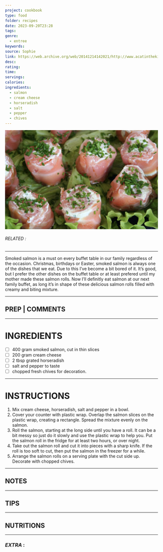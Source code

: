 ```yaml
---
project: cookbook
type: food
folder: recipes
date: 2023-09-20T23:28
tags: 
genre:
  - entree
keywords: 
source: Sophie
link: https://web.archive.org/web/20141214142021/http://www.acatinthekitchen.com/2008/06/12/moms-smoked-salmon-rolls/
desc: 
rating: 
time: 
servings: 
calories: 
ingredients:
  - salmon
  - cream cheese
  - horseradish
  - salt
  - pepper
  - chives
---
```


![IMAGE](image_276.png)

###### *RELATED* : 
---
Smoked salmon is a must on every buffet table in our family regardless of the occasion. Christmas, birthdays or Easter, smoked salmon is always one of the dishes that we eat. Due to this I’ve become a bit bored of it. It’s good, but I prefer the other dishes on the buffet table or at least prefered until my mother made these salmon rolls. Now I’ll definitly eat salmon at our next family buffet, as long it’s in shape of these delicious salmon rolls filled with creamy and biting mixture.

---
## PREP | COMMENTS



---
# INGREDIENTS

- [ ] 400 gram smoked salmon, cut in thin slices
- [ ] 200 gram cream cheese
- [ ] 2 tbsp grated horseradish
- [ ] salt and pepper to taste
- [ ] chopped fresh chives for decoration.

---
# INSTRUCTIONS

1. Mix cream cheese, horseradish, salt and pepper in a bowl.
2. Cover your counter with plastic wrap. Overlap the salmon slices on the plastic wrap, creating a rectangle. Spread the mixture evenly on the salmon.
3. Roll the salmon, starting at the long side until you have a roll. It can be a bit messy so just do it slowly and use the plastic wrap to help you. Put the salmon roll in the fridge for at least two hours, or over night.
4. Take out the salmon roll and cut it into pieces with a sharp knife. If the roll is too soft to cut, then put the salmon in the freezer for a while.
5. Arrange the salmon rolls on a serving plate with the cut side up. Decorate with chopped chives.

---
## NOTES



---
## TIPS



---
## NUTRITIONS



---
### *EXTRA* :



